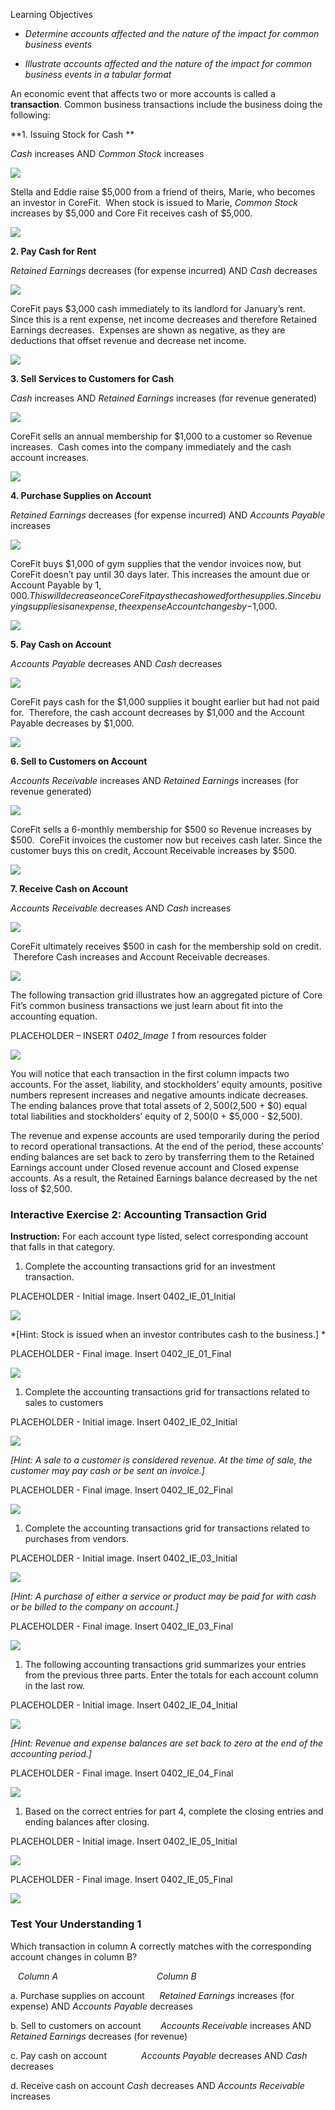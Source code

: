 Learning Objectives

  - *Determine accounts affected and the nature of the impact for common business events*

  - *Illustrate accounts affected and the nature of the impact for common business events in a tabular format*

An economic event that affects two or more accounts is called a **transaction**. Common business transactions include the business doing the following:

**1. Issuing Stock for Cash **

*Cash* increases AND *Common Stock* increases

![](./Chapter_1_Introduction_to_business_and_accounting_concepts/media/04_CommonAccountingTransactions/image1.png)

Stella and Eddie raise $5,000 from a friend of theirs, Marie, who becomes an investor in CoreFit.  When stock is issued to Marie, *Common Stock* increases by $5,000 and Core Fit receives cash of $5,000.

![](./Chapter_1_Introduction_to_business_and_accounting_concepts/media/04_CommonAccountingTransactions/image2.png)

**2. Pay Cash for Rent**

*Retained Earnings* decreases (for expense incurred) AND *Cash* decreases

![](./Chapter_1_Introduction_to_business_and_accounting_concepts/media/04_CommonAccountingTransactions/image3.png)

CoreFit pays $3,000 cash immediately to its landlord for January’s rent. Since this is a rent expense, net income decreases and therefore Retained Earnings decreases.  Expenses are shown as negative, as they are deductions that offset revenue and decrease net income.

![](./Chapter_1_Introduction_to_business_and_accounting_concepts/media/04_CommonAccountingTransactions/image4.png)

**3. Sell Services to Customers for Cash**

*Cash* increases AND *Retained Earnings* increases (for revenue generated)

![](./Chapter_1_Introduction_to_business_and_accounting_concepts/media/04_CommonAccountingTransactions/image5.png)

CoreFit sells an annual membership for $1,000 to a customer so Revenue increases.  Cash comes into the company immediately and the cash account increases.

![](./Chapter_1_Introduction_to_business_and_accounting_concepts/media/04_CommonAccountingTransactions/image6.png)

**4. Purchase Supplies on Account**

*Retained Earnings* decreases (for expense incurred) AND *Accounts Payable* increases

![](./Chapter_1_Introduction_to_business_and_accounting_concepts/media/04_CommonAccountingTransactions/image7.png)

CoreFit buys $1,000 of gym supplies that the vendor invoices now, but CoreFit doesn’t pay until 30 days later. This increases the amount due or Account Payable by $1,000. This will decrease once CoreFit pays the cash owed for the supplies. Since buying supplies is an expense, the expense Account changes by -$1,000.

![](./Chapter_1_Introduction_to_business_and_accounting_concepts/media/04_CommonAccountingTransactions/image8.png)

**5. Pay Cash on Account**

*Accounts Payable* decreases AND *Cash* decreases

![](./Chapter_1_Introduction_to_business_and_accounting_concepts/media/04_CommonAccountingTransactions/image9.png)

CoreFit pays cash for the $1,000 supplies it bought earlier but had not paid for.  Therefore, the cash account decreases by $1,000 and the Account Payable decreases by $1,000.  

![](./Chapter_1_Introduction_to_business_and_accounting_concepts/media/04_CommonAccountingTransactions/image10.png)

**6. Sell to Customers on Account**

*Accounts Receivable* increases AND *Retained Earnings* increases (for revenue generated)

![](./Chapter_1_Introduction_to_business_and_accounting_concepts/media/04_CommonAccountingTransactions/image11.png)

CoreFit sells a 6-monthly membership for $500 so Revenue increases by $500.  CoreFit invoices the customer now but receives cash later. Since the customer buys this on credit, Account Receivable increases by $500.  

![](./Chapter_1_Introduction_to_business_and_accounting_concepts/media/04_CommonAccountingTransactions/image12.png)

**7. Receive Cash on Account**

*Accounts Receivable* decreases AND *Cash* increases

![](./Chapter_1_Introduction_to_business_and_accounting_concepts/media/04_CommonAccountingTransactions/image13.png)

CoreFit ultimately receives $500 in cash for the membership sold on credit.  Therefore Cash increases and Account Receivable decreases.

![](./Chapter_1_Introduction_to_business_and_accounting_concepts/media/04_CommonAccountingTransactions/image14.png)

The following transaction grid illustrates how an aggregated picture of Core Fit’s common business transactions we just learn about fit into the accounting equation.

PLACEHOLDER – INSERT *0402\_Image 1* from resources folder

![](./Chapter_1_Introduction_to_business_and_accounting_concepts/media/04_CommonAccountingTransactions/image15.png)

You will notice that each transaction in the first column impacts two accounts. For the asset, liability, and stockholders’ equity amounts, positive numbers represent increases and negative amounts indicate decreases. The ending balances prove that total assets of $2,500 ($2,500 + $0) equal total liabilities and stockholders’ equity of $2,500 ($0 + $5,000 - $2,500).

The revenue and expense accounts are used temporarily during the period to record operational transactions. At the end of the period, these accounts’ ending balances are set back to zero by transferring them to the Retained Earnings account under Closed revenue account and Closed expense accounts. As a result, the Retained Earnings balance decreased by the net loss of $2,500.

### Interactive Exercise 2: Accounting Transaction Grid

**Instruction:** For each account type listed, select corresponding account that falls in that category.

1.  Complete the accounting transactions grid for an investment transaction.

PLACEHOLDER - Initial image. Insert 0402\_IE\_01\_Initial

![](./Chapter_1_Introduction_to_business_and_accounting_concepts/media/04_CommonAccountingTransactions/image16.png)

*\[Hint: Stock is issued when an investor contributes cash to the business.\] *

PLACEHOLDER - Final image. Insert 0402\_IE\_01\_Final

![](./Chapter_1_Introduction_to_business_and_accounting_concepts/media/04_CommonAccountingTransactions/image17.png)

1.  Complete the accounting transactions grid for transactions related to sales to customers

PLACEHOLDER - Initial image. Insert 0402\_IE\_02\_Initial

![](./Chapter_1_Introduction_to_business_and_accounting_concepts/media/04_CommonAccountingTransactions/image18.png)

*\[Hint: A sale to a customer is considered revenue. At the time of sale, the customer may pay cash or be sent an invoice.\]*

PLACEHOLDER - Final image. Insert 0402\_IE\_02\_Final

![](./Chapter_1_Introduction_to_business_and_accounting_concepts/media/04_CommonAccountingTransactions/image19.png)

1.  Complete the accounting transactions grid for transactions related to purchases from vendors.

PLACEHOLDER - Initial image. Insert 0402\_IE\_03\_Initial

![](./Chapter_1_Introduction_to_business_and_accounting_concepts/media/04_CommonAccountingTransactions/image20.png)

*\[Hint: A purchase of either a service or product may be paid for with cash or be billed to the company on account.\]*

PLACEHOLDER - Final image. Insert 0402\_IE\_03\_Final

![](./Chapter_1_Introduction_to_business_and_accounting_concepts/media/04_CommonAccountingTransactions/image21.png)

1.  The following accounting transactions grid summarizes your entries from the previous three parts. Enter the totals for each account column in the last row.

PLACEHOLDER - Initial image. Insert 0402\_IE\_04\_Initial

![](./Chapter_1_Introduction_to_business_and_accounting_concepts/media/04_CommonAccountingTransactions/image22.png)

*\[Hint: Revenue and expense balances are set back to zero at the end of the accounting period.\]*

PLACEHOLDER - Final image. Insert 0402\_IE\_04\_Final

![](./Chapter_1_Introduction_to_business_and_accounting_concepts/media/04_CommonAccountingTransactions/image23.png)

1.  Based on the correct entries for part 4, complete the closing entries and ending balances after closing.

PLACEHOLDER - Initial image. Insert 0402\_IE\_05\_Initial

![](./Chapter_1_Introduction_to_business_and_accounting_concepts/media/04_CommonAccountingTransactions/image24.png)

PLACEHOLDER - Final image. Insert 0402\_IE\_05\_Final

![](./Chapter_1_Introduction_to_business_and_accounting_concepts/media/04_CommonAccountingTransactions/image25.png)

### Test Your Understanding 1

Which transaction in column A correctly matches with the corresponding account changes in column B?

   *Column A*                                        *Column B*

a. Purchase supplies on account      *Retained Earnings* increases (for expense) AND *Accounts Payable* decreases

b. Sell to customers on account        *Accounts Receivable* increases AND *Retained Earnings* decreases (for revenue)

c. Pay cash on account              *Accounts Payable* decreases AND *Cash* decreases

d. Receive cash on account *Cash* decreases AND *Accounts Receivable* increases

